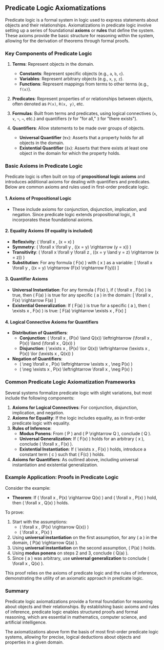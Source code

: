 ## Predicate Logic Axiomatizations

Predicate logic is a formal system in logic used to express statements about objects and their relationships. Axiomatizations in predicate logic involve setting up a series of foundational **axioms** or **rules** that define the system. These axioms provide the basic structure for reasoning within the system, allowing for the derivation of theorems through formal proofs. 

### Key Components of Predicate Logic

1. **Terms**: Represent objects in the domain.
   - **Constants**: Represent specific objects (e.g., `a`, `b`, `c`).
   - **Variables**: Represent arbitrary objects (e.g., `x`, `y`, `z`).
   - **Functions**: Represent mappings from terms to other terms (e.g., `f(x)`).

2. **Predicates**: Represent properties of or relationships between objects, often denoted as `P(x)`, `R(x, y)`, etc.

3. **Formulas**: Built from terms and predicates, using logical connectives (`∧`, `∨`, `¬`, `→`, etc.) and quantifiers (`∀` for "for all," `∃` for "there exists").

4. **Quantifiers**: Allow statements to be made over groups of objects.
   - **Universal Quantifier** (`∀x`): Asserts that a property holds for all objects in the domain.
   - **Existential Quantifier** (`∃x`): Asserts that there exists at least one object in the domain for which the property holds.

### Basic Axioms in Predicate Logic

Predicate logic is often built on top of **propositional logic axioms** and introduces additional axioms for dealing with quantifiers and predicates. Below are common axioms and rules used in first-order predicate logic.

#### 1. **Axioms of Propositional Logic**
   - These include axioms for conjunction, disjunction, implication, and negation. Since predicate logic extends propositional logic, it incorporates these foundational axioms.

#### 2. **Equality Axioms (If equality is included)**
   - **Reflexivity**: \( \forall x \, (x = x) \)
   - **Symmetry**: \( \forall x \forall y \, ((x = y) \rightarrow (y = x)) \)
   - **Transitivity**: \( \forall x \forall y \forall z \, ((x = y \land y = z) \rightarrow (x = z)) \)
   - **Substitution**: For any formula \( F(x) \) with \( x \) as a variable:
     \[
     \forall x \forall y \, ((x = y) \rightarrow (F(x) \rightarrow F(y)))
     \]

#### 3. **Quantifier Axioms**
   - **Universal Instantiation**: For any formula \( F(x) \), if \( \forall x \, F(x) \) is true, then \( F(a) \) is true for any specific \( a \) in the domain:
     \[
     \forall x \, F(x) \rightarrow F(a)
     \]
   - **Existential Generalization**: If \( F(a) \) is true for a specific \( a \), then \( \exists x \, F(x) \) is true:
     \[
     F(a) \rightarrow \exists x \, F(x)
     \]

#### 4. **Logical Connective Axioms for Quantifiers**
   - **Distribution of Quantifiers**: 
     - **Conjunction**: \( \forall x \, (P(x) \land Q(x)) \leftrightarrow (\forall x \, P(x)) \land (\forall x \, Q(x)) \)
     - **Disjunction**: \( \exists x \, (P(x) \lor Q(x)) \leftrightarrow (\exists x \, P(x)) \lor (\exists x \, Q(x)) \)
   - **Negation of Quantifiers**:
     - \( \neg \forall x \, P(x) \leftrightarrow \exists x \, \neg P(x) \)
     - \( \neg \exists x \, P(x) \leftrightarrow \forall x \, \neg P(x) \)

### Common Predicate Logic Axiomatization Frameworks

Several systems formalize predicate logic with slight variations, but most include the following components:

1. **Axioms for Logical Connectives**: For conjunction, disjunction, implication, and negation.
2. **Axioms for Equality**: If the logic includes equality, as in first-order predicate logic with equality.
3. **Rules of Inference**: 
   - **Modus Ponens**: From \( P \) and \( P \rightarrow Q \), conclude \( Q \).
   - **Universal Generalization**: If \( F(x) \) holds for an arbitrary \( x \), conclude \( \forall x \, F(x) \).
   - **Existential Instantiation**: If \( \exists x \, F(x) \) holds, introduce a constant term \( c \) such that \( F(c) \) holds.
4. **Axioms for Quantifiers**: As outlined above, including universal instantiation and existential generalization.

### Example Application: Proofs in Predicate Logic

Consider the example:
- **Theorem**: If \( \forall x \, P(x) \rightarrow Q(x) \) and \( \forall x \, P(x) \) hold, then \( \forall x \, Q(x) \) holds.
  
To prove:
1. Start with the assumptions:
   - \( \forall x \, (P(x) \rightarrow Q(x)) \)
   - \( \forall x \, P(x) \)
2. Using **universal instantiation** on the first assumption, for any \( a \) in the domain, \( P(a) \rightarrow Q(a) \).
3. Using **universal instantiation** on the second assumption, \( P(a) \) holds.
4. Using **modus ponens** on steps 2 and 3, conclude \( Q(a) \).
5. Since \( a \) was arbitrary, use **universal generalization** to conclude \( \forall x \, Q(x) \).

This proof relies on the axioms of predicate logic and the rules of inference, demonstrating the utility of an axiomatic approach in predicate logic.

### Summary

Predicate logic axiomatizations provide a formal foundation for reasoning about objects and their relationships. By establishing basic axioms and rules of inference, predicate logic enables structured proofs and formal reasoning, which are essential in mathematics, computer science, and artificial intelligence.

The axiomatizations above form the basis of most first-order predicate logic systems, allowing for precise, logical deductions about objects and properties in a given domain.
